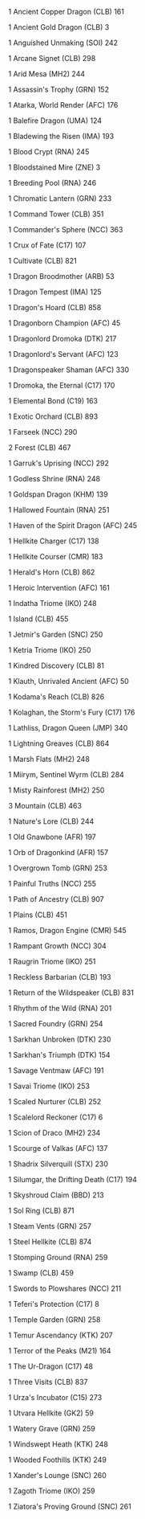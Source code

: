 1 Ancient Copper Dragon (CLB) 161

1 Ancient Gold Dragon (CLB) 3

1 Anguished Unmaking (SOI) 242

1 Arcane Signet (CLB) 298

1 Arid Mesa (MH2) 244

1 Assassin's Trophy (GRN) 152

1 Atarka, World Render (AFC) 176

1 Balefire Dragon (UMA) 124

1 Bladewing the Risen (IMA) 193

1 Blood Crypt (RNA) 245

1 Bloodstained Mire (ZNE) 3

1 Breeding Pool (RNA) 246

1 Chromatic Lantern (GRN) 233

1 Command Tower (CLB) 351

1 Commander's Sphere (NCC) 363

1 Crux of Fate (C17) 107

1 Cultivate (CLB) 821

1 Dragon Broodmother (ARB) 53

1 Dragon Tempest (IMA) 125

1 Dragon's Hoard (CLB) 858

1 Dragonborn Champion (AFC) 45

1 Dragonlord Dromoka (DTK) 217

1 Dragonlord's Servant (AFC) 123

1 Dragonspeaker Shaman (AFC) 330

1 Dromoka, the Eternal (C17) 170

1 Elemental Bond (C19) 163

1 Exotic Orchard (CLB) 893

1 Farseek (NCC) 290

2 Forest (CLB) 467

1 Garruk's Uprising (NCC) 292

1 Godless Shrine (RNA) 248

1 Goldspan Dragon (KHM) 139

1 Hallowed Fountain (RNA) 251

1 Haven of the Spirit Dragon (AFC) 245

1 Hellkite Charger (C17) 138

1 Hellkite Courser (CMR) 183

1 Herald's Horn (CLB) 862

1 Heroic Intervention (AFC) 161

1 Indatha Triome (IKO) 248

1 Island (CLB) 455

1 Jetmir's Garden (SNC) 250

1 Ketria Triome (IKO) 250

1 Kindred Discovery (CLB) 81

1 Klauth, Unrivaled Ancient (AFC) 50

1 Kodama's Reach (CLB) 826

1 Kolaghan, the Storm's Fury (C17) 176

1 Lathliss, Dragon Queen (JMP) 340

1 Lightning Greaves (CLB) 864

1 Marsh Flats (MH2) 248

1 Miirym, Sentinel Wyrm (CLB) 284

1 Misty Rainforest (MH2) 250

3 Mountain (CLB) 463

1 Nature's Lore (CLB) 244

1 Old Gnawbone (AFR) 197

1 Orb of Dragonkind (AFR) 157

1 Overgrown Tomb (GRN) 253

1 Painful Truths (NCC) 255

1 Path of Ancestry (CLB) 907

1 Plains (CLB) 451

1 Ramos, Dragon Engine (CMR) 545

1 Rampant Growth (NCC) 304

1 Raugrin Triome (IKO) 251

1 Reckless Barbarian (CLB) 193

1 Return of the Wildspeaker (CLB) 831

1 Rhythm of the Wild (RNA) 201

1 Sacred Foundry (GRN) 254

1 Sarkhan Unbroken (DTK) 230

1 Sarkhan's Triumph (DTK) 154

1 Savage Ventmaw (AFC) 191

1 Savai Triome (IKO) 253

1 Scaled Nurturer (CLB) 252

1 Scalelord Reckoner (C17) 6

1 Scion of Draco (MH2) 234

1 Scourge of Valkas (AFC) 137

1 Shadrix Silverquill (STX) 230

1 Silumgar, the Drifting Death (C17) 194

1 Skyshroud Claim (BBD) 213

1 Sol Ring (CLB) 871

1 Steam Vents (GRN) 257

1 Steel Hellkite (CLB) 874

1 Stomping Ground (RNA) 259

1 Swamp (CLB) 459

1 Swords to Plowshares (NCC) 211

1 Teferi's Protection (C17) 8

1 Temple Garden (GRN) 258

1 Temur Ascendancy (KTK) 207

1 Terror of the Peaks (M21) 164

1 The Ur-Dragon (C17) 48

1 Three Visits (CLB) 837

1 Urza's Incubator (C15) 273

1 Utvara Hellkite (GK2) 59

1 Watery Grave (GRN) 259

1 Windswept Heath (KTK) 248

1 Wooded Foothills (KTK) 249

1 Xander's Lounge (SNC) 260

1 Zagoth Triome (IKO) 259

1 Ziatora's Proving Ground (SNC) 261